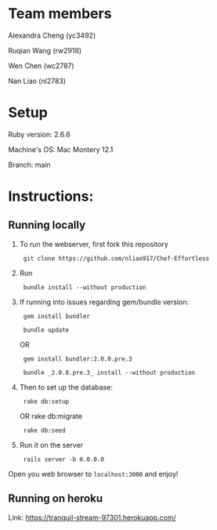 
# Team members

Alexandra Cheng (yc3492)

Ruqian Wang (rw2918)

Wen Chen (wc2787)

Nan Liao (nl2783)

# Setup

Ruby version: 2.6.6

Machine's OS: Mac Montery 12.1

Branch: main

# Instructions:

## Running locally

1. To run the webserver, first fork this repository 

        git clone https://github.com/nliao917/Chef-Effortless

2. Run

        bundle install --without production

3. If running into issues regarding gem/bundle version:

        gem install bundler

        bundle update

   OR

        gem install bundler:2.0.0.pre.3

        bundle _2.0.0.pre.3_ install --without production 

4. Then to set up the database:

        rake db:setup
   
   OR
        rake db:migrate

        rake db:seed

5. Run it on the server

        rails server -b 0.0.0.0

Open you web browser to `localhost:3000` and enjoy!


## Running on heroku

Link:
https://tranquil-stream-97301.herokuapp.com/


